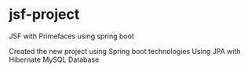 # jsf-project
JSF with Primefaces using spring boot

Created the new project using Spring boot technologies
Using JPA with Hibernate
MySQL Database
